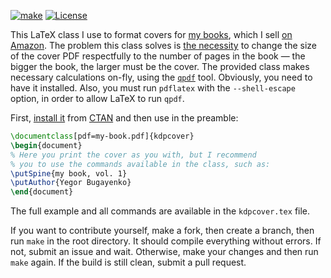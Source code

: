 [![make](https://github.com/yegor256/kdpcover/actions/workflows/make.yml/badge.svg)](https://github.com/yegor256/kdpcover/actions/workflows/make.yml)
[![License](https://img.shields.io/badge/license-MIT-green.svg)](https://github.com/yegor256/kdpcover/blob/master/LICENSE.txt)

This LaTeX class I use to format covers for [my books](https://www.yegor256.com/books.html), 
which I sell [on Amazon](https://www.amazon.com/Yegor-Bugayenko/e/B01AM1QMDK).
The problem this class solves is [the necessity](https://kdp.amazon.com/en_US/help/topic/G201953020) 
to change the size of the cover PDF respectfully 
to the number of pages in the book — the bigger
the book, the larger must be the cover. The provided class makes necessary
calculations on-fly, using the [`qpdf`](http://qpdf.sourceforge.net/) tool. Obviously,
you need to have it installed. Also, you must
run `pdflatex` with the `--shell-escape` option, in order to allow LaTeX to run `qpdf`.

First, [install it](https://en.wikibooks.org/wiki/LaTeX/Installing_Extra_Packages)
from [CTAN](https://ctan.org/pkg/kdpcover) 
and then use in the preamble:

```tex
\documentclass[pdf=my-book.pdf]{kdpcover}
\begin{document}
% Here you print the cover as you with, but I recommend
% you to use the commands available in the class, such as:
\putSpine{my book, vol. 1}
\putAuthor{Yegor Bugayenko}
\end{document}
```

The full example and all commands are available in the `kdpcover.tex` file.

If you want to contribute yourself, make a fork, then create a branch, 
then run `make` in the root directory.
It should compile everything without errors. If not, submit an issue and wait.
Otherwise, make your changes and then run `make` again. If the build is
still clean, submit a pull request.
